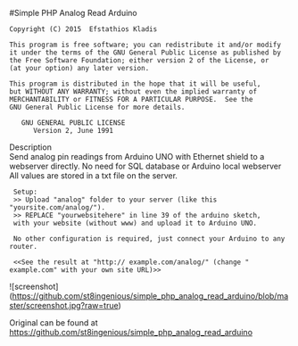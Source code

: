
#Simple PHP Analog Read Arduino
    
    Copyright (C) 2015  Efstathios Kladis

    This program is free software; you can redistribute it and/or modify
    it under the terms of the GNU General Public License as published by
    the Free Software Foundation; either version 2 of the License, or
    (at your option) any later version.

    This program is distributed in the hope that it will be useful,
    but WITHOUT ANY WARRANTY; without even the implied warranty of
    MERCHANTABILITY or FITNESS FOR A PARTICULAR PURPOSE.  See the
    GNU General Public License for more details.
    
       GNU GENERAL PUBLIC LICENSE
          Version 2, June 1991
            
            
   Description     
     Send analog pin readings from Arduino UNO with Ethernet shield to a webserver directly.
     No need for SQL database or Arduino local webserver
     All values are stored in a txt file on the server.
     
     Setup:
     >> Upload "analog" folder to your server (like this "yoursite.com/analog/").
     >> REPLACE "yourwebsitehere" in line 39 of the arduino sketch, 
     with your website (without www) and upload it to Arduino UNO.
     
     No other configuration is required, just connect your Arduino to any router.
     
     <<See the result at "http:// example.com/analog/" (change " example.com" with your own site URL)>>
     
 ![screenshot] (https://github.com/st8ingenious/simple_php_analog_read_arduino/blob/master/screenshot.jpg?raw=true)
     
 Original can be found at https://github.com/st8ingenious/simple_php_analog_read_arduino
